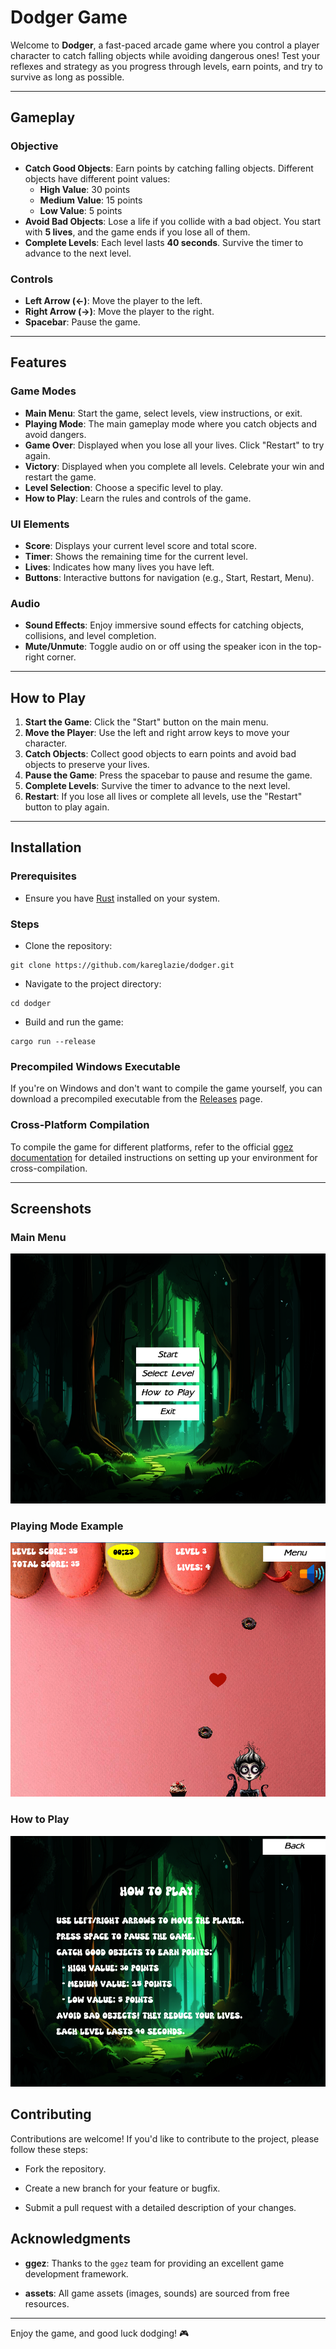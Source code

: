# Dodger Game

Welcome to **Dodger**, a fast-paced arcade game where you control a player character to catch falling objects while avoiding dangerous ones! Test your reflexes and strategy as you progress through levels, earn points, and try to survive as long as possible.

---

## Gameplay

### Objective
- **Catch Good Objects**: Earn points by catching falling objects. Different objects have different point values:
  - **High Value**: 30 points
  - **Medium Value**: 15 points
  - **Low Value**: 5 points
- **Avoid Bad Objects**: Lose a life if you collide with a bad object. You start with **5 lives**, and the game ends if you lose all of them.
- **Complete Levels**: Each level lasts **40 seconds**. Survive the timer to advance to the next level.

### Controls
- **Left Arrow (←)**: Move the player to the left.
- **Right Arrow (→)**: Move the player to the right.
- **Spacebar**: Pause the game.

---

## Features

### Game Modes
- **Main Menu**: Start the game, select levels, view instructions, or exit.
- **Playing Mode**: The main gameplay mode where you catch objects and avoid dangers.
- **Game Over**: Displayed when you lose all your lives. Click "Restart" to try again.
- **Victory**: Displayed when you complete all levels. Celebrate your win and restart the game.
- **Level Selection**: Choose a specific level to play.
- **How to Play**: Learn the rules and controls of the game.

### UI Elements
- **Score**: Displays your current level score and total score.
- **Timer**: Shows the remaining time for the current level.
- **Lives**: Indicates how many lives you have left.
- **Buttons**: Interactive buttons for navigation (e.g., Start, Restart, Menu).

### Audio
- **Sound Effects**: Enjoy immersive sound effects for catching objects, collisions, and level completion.
- **Mute/Unmute**: Toggle audio on or off using the speaker icon in the top-right corner.

---

## How to Play

1. **Start the Game**: Click the "Start" button on the main menu.
2. **Move the Player**: Use the left and right arrow keys to move your character.
3. **Catch Objects**: Collect good objects to earn points and avoid bad objects to preserve your lives.
4. **Pause the Game**: Press the spacebar to pause and resume the game.
5. **Complete Levels**: Survive the timer to advance to the next level.
6. **Restart**: If you lose all lives or complete all levels, use the "Restart" button to play again.

---

## Installation

### Prerequisites
- Ensure you have [Rust](https://www.rust-lang.org/) installed on your system.

### Steps

- Clone the repository:
 ```
git clone https://github.com/kareglazie/dodger.git 
```

- Navigate to the project directory:

```
cd dodger
```

- Build and run the game:
 

```
cargo run --release
```

### Precompiled Windows Executable
If you're on Windows and don't want to compile the game yourself, you can download a precompiled executable from the [Releases](https://github.com/kareglazie/dodger/releases/tag/v1.8.0) page.

### Cross-Platform Compilation
To compile the game for different platforms, refer to the official [ggez documentation](https://github.com/ggez/ggez/blob/master/docs/BuildingForEveryPlatform.md) for detailed instructions on setting up your environment for cross-compilation.

---

## Screenshots

### Main Menu
![Main Menu](screenshots/menu.png)

### Playing Mode Example
![Playing Mode](screenshots/level_3.png)

### How to Play
![How to Play](screenshots/how_to_play.png)

## Contributing

Contributions are welcome! If you'd like to contribute to the project, please follow these steps:

-  Fork the repository.
    
-  Create a new branch for your feature or bugfix.
    
-  Submit a pull request with a detailed description of your changes.

## Acknowledgments

-   **ggez**: Thanks to the  `ggez`  team for providing an excellent game development framework.
    
-   **assets**: All game assets (images, sounds) are sourced from free resources.
    
----------

Enjoy the game, and good luck dodging! 🎮


